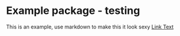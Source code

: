 # Example package - testing

This is an example, use markdown to make this it look sexy
[Link Text](https://www.test.com)
